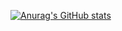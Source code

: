 [![Anurag's GitHub stats](https://github-readme-stats.vercel.app/api?username=Hayato1031)](https://github.com/Hayato1031/github-readme-stats)
